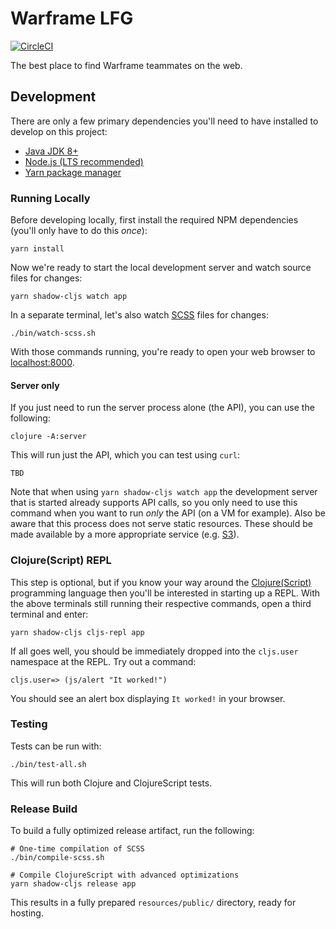 # Warframe LFG
[![CircleCI](https://circleci.com/gh/cjsauer/warframe-lfg.svg?style=svg)](https://circleci.com/gh/cjsauer/warframe-lfg)

The best place to find Warframe teammates on the web.

## Development

There are only a few primary dependencies you'll need to have installed to develop
on this project:

- [Java JDK 8+][1]
- [Node.js (LTS recommended)][2]
- [Yarn package manager][3]

### Running Locally

Before developing locally, first install the required NPM dependencies
(you'll only have to do this _once_):

```
yarn install
```

Now we're ready to start the local development server and watch source files
for changes:

```
yarn shadow-cljs watch app
```

In a separate terminal, let's also watch [SCSS][5] files for changes:

```
./bin/watch-scss.sh
```

With those commands running, you're ready to open your web browser to
[localhost:8000][4].

#### Server only

If you just need to run the server process alone (the API), you can use
the following:

```
clojure -A:server
```

This will run just the API, which you can test using `curl`:

```
TBD
```

Note that when using `yarn shadow-cljs watch app` the development server that is
started already supports API calls, so you only need to use this command when
you want to run _only_ the API (on a VM for example). Also be aware that this
process does not serve static resources. These should be made available by a
more appropriate service (e.g. [S3][7]).

### Clojure(Script) REPL

This step is optional, but if you know your way around the [Clojure(Script)][6]
programming language then you'll be interested in starting up a REPL. With the
above terminals still running their respective commands, open a third terminal
and enter:

```
yarn shadow-cljs cljs-repl app
```

If all goes well, you should be immediately dropped into the `cljs.user`
namespace at the REPL. Try out a command:

```
cljs.user=> (js/alert "It worked!")
```

You should see an alert box displaying `It worked!` in your browser.

### Testing

Tests can be run with:

```
./bin/test-all.sh
```

This will run both Clojure and ClojureScript tests.

### Release Build

To build a fully optimized release artifact, run the following:

```
# One-time compilation of SCSS
./bin/compile-scss.sh

# Compile ClojureScript with advanced optimizations
yarn shadow-cljs release app
```

This results in a fully prepared `resources/public/` directory, ready for
hosting.

[1]: https://www.oracle.com/technetwork/java/javase/downloads/index.html
[2]: https://nodejs.org/en/
[3]: https://yarnpkg.com/en/
[4]: localhost:8000
[5]: https://sass-lang.com/
[6]: https://clojure.org/
[7]: https://aws.amazon.com/s3/

